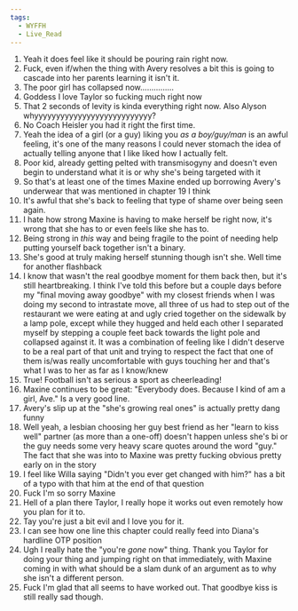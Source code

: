 ```yaml
---
tags:
  - WYFFH
  - Live_Read
---
```

1. Yeah it does feel like it should be pouring rain right now.
2. Fuck, even if/when the thing with Avery resolves a bit this is going to cascade into her parents learning it isn't it.
3. The poor girl has collapsed now...............
4. Goddess I love Taylor so fucking much right now
5. That 2 seconds of levity is kinda everything right now. Also Alyson whyyyyyyyyyyyyyyyyyyyyyyyyyyy?
6. No Coach Heisler you had it right the first time.
7. Yeah the idea of a girl (or a guy) liking you *as a boy/guy/man* is an awful feeling, it's one of the many reasons I could never stomach the idea of actually telling anyone that I like liked how I actually felt.
8. Poor kid, already getting pelted with transmisogyny and doesn't even begin to understand what it is or why she's being targeted with it
9. So that's at least one of the times Maxine ended up borrowing Avery's underwear that was mentioned in chapter 19 I think
10. It's awful that she's back to feeling that type of shame over being seen again.
11. I hate how strong Maxine is having to make herself be right now, it's wrong that she has to or even feels like she has to.
12. Being strong in *this* way and being fragile to the point of needing help putting yourself back together isn't a binary.
13. She's good at truly making herself stunning though isn't she. Well time for another flashback
14. I know that wasn't the real goodbye moment for them back then, but it's still heartbreaking. I think I've told this before but a couple days before my "final moving away goodbye" with my closest friends when I was doing my second to intrastate move, all three of us had to step out of the restaurant we were eating at and ugly cried together on the sidewalk by a lamp pole, except while they hugged and held each other I separated myself by stepping a couple feet back towards the light pole and collapsed against it. It was a combination of feeling like I didn't deserve to be a real part of that unit and trying to respect the fact that one of them is/was really uncomfortable with guys touching her and that's what I was to her as far as I know/knew
15. True! Football isn't as serious a sport as cheerleading!
16. Maxine continues to be great: "Everybody does. Because I kind of am a girl, Ave." Is a very good line.
17. Avery's slip up at the "she's growing real ones" is actually pretty dang funny
18. Well yeah, a lesbian choosing her guy best friend as her "learn to kiss well" partner (as more than a one-off) doesn't happen unless she's bi or the guy needs some very heavy scare quotes around the word "guy." The fact that she was into to Maxine was pretty fucking obvious pretty early on in the story
19. I feel like Willa saying "Didn't you ever get changed with him?" has a bit of a typo with that him at the end of that question
20. Fuck I'm so sorry Maxine
21. Hell of a plan there Taylor, I really hope it works out even remotely how you plan for it to.
22. Tay you're just a bit evil and I love you for it.
23. I can see how one line this chapter could really feed into Diana's hardline OTP position
24. Ugh I really hate the "you're *gone* now" thing. Thank you Taylor for doing your thing and jumping right on that immediately, with Maxine coming in with what should be a slam dunk of an argument as to why she isn't a different person.
25. Fuck I'm glad that all seems to have worked out. That goodbye kiss is still really sad though.